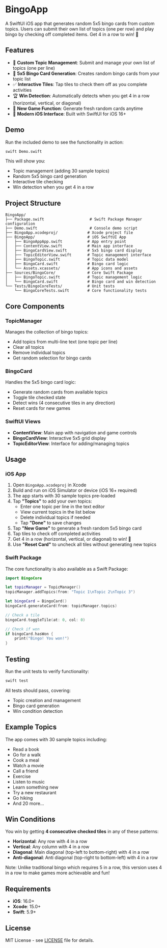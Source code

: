 # BingoApp

A SwiftUI iOS app that generates random 5x5 bingo cards from custom topics. Users can submit their own list of topics (one per row) and play bingo by checking off completed items. Get 4 in a row to win! 🎉

## Features

- 📝 **Custom Topic Management**: Submit and manage your own list of topics (one per line)
- 🎯 **5x5 Bingo Card Generation**: Creates random bingo cards from your topic list
- ✅ **Interactive Tiles**: Tap tiles to check them off as you complete activities
- 🏆 **Win Detection**: Automatically detects when you get 4 in a row (horizontal, vertical, or diagonal)
- 🔄 **New Game Function**: Generate fresh random cards anytime
- 📱 **Modern iOS Interface**: Built with SwiftUI for iOS 16+

## Demo

Run the included demo to see the functionality in action:

```bash
swift Demo.swift
```

This will show you:
- Topic management (adding 30 sample topics)
- Random 5x5 bingo card generation
- Interactive tile checking
- Win detection when you get 4 in a row

## Project Structure

```
BingoApp/
├── Package.swift                    # Swift Package Manager configuration
├── Demo.swift                       # Console demo script
├── BingoApp.xcodeproj/             # Xcode project file
├── BingoApp/                       # iOS SwiftUI App
│   ├── BingoAppApp.swift           # App entry point
│   ├── ContentView.swift           # Main app interface
│   ├── BingoCardView.swift         # 5x5 bingo card display
│   ├── TopicEditorView.swift       # Topic management interface
│   ├── BingoTopic.swift            # Topic data model
│   ├── BingoCard.swift             # Bingo card logic
│   └── Assets.xcassets/            # App icons and assets
├── Sources/BingoCore/              # Core Swift Package
│   ├── BingoTopic.swift            # Topic management logic
│   └── BingoCard.swift             # Bingo card and win detection
└── Tests/BingoCoreTests/           # Unit tests
    └── BingoCoreTests.swift        # Core functionality tests
```

## Core Components

### TopicManager
Manages the collection of bingo topics:
- Add topics from multi-line text (one topic per line)
- Clear all topics
- Remove individual topics
- Get random selection for bingo cards

### BingoCard
Handles the 5x5 bingo card logic:
- Generate random cards from available topics
- Toggle tile checked state
- Detect wins (4 consecutive tiles in any direction)
- Reset cards for new games

### SwiftUI Views
- **ContentView**: Main app with navigation and game controls
- **BingoCardView**: Interactive 5x5 grid display
- **TopicEditorView**: Interface for adding/managing topics

## Usage

### iOS App
1. Open `BingoApp.xcodeproj` in Xcode
2. Build and run on iOS Simulator or device (iOS 16+ required)
3. The app starts with 30 sample topics pre-loaded
4. Tap **"Topics"** to add your own topics:
   - Enter one topic per line in the text editor
   - View current topics in the list below
   - Delete individual topics if needed
   - Tap **"Done"** to save changes
5. Tap **"New Game"** to generate a fresh random 5x5 bingo card
6. Tap tiles to check off completed activities
7. Get 4 in a row (horizontal, vertical, or diagonal) to win! 🎉
8. Use **"Reset Card"** to uncheck all tiles without generating new topics

### Swift Package
The core functionality is also available as a Swift Package:

```swift
import BingoCore

let topicManager = TopicManager()
topicManager.addTopics(from: "Topic 1\nTopic 2\nTopic 3")

let bingoCard = BingoCard()
bingoCard.generateCard(from: topicManager.topics)

// Check a tile
bingoCard.toggleTile(at: 0, col: 0)

// Check if won
if bingoCard.hasWon {
    print("Bingo! You won!")
}
```

## Testing

Run the unit tests to verify functionality:

```bash
swift test
```

All tests should pass, covering:
- Topic creation and management
- Bingo card generation
- Win condition detection

## Example Topics

The app comes with 30 sample topics including:
- Read a book
- Go for a walk
- Cook a meal
- Watch a movie
- Call a friend
- Exercise
- Listen to music
- Learn something new
- Try a new restaurant
- Go hiking
- And 20 more...

## Win Conditions

You win by getting **4 consecutive checked tiles** in any of these patterns:
- **Horizontal**: Any row with 4 in a row
- **Vertical**: Any column with 4 in a row  
- **Diagonal**: Main diagonal (top-left to bottom-right) with 4 in a row
- **Anti-diagonal**: Anti diagonal (top-right to bottom-left) with 4 in a row

Note: Unlike traditional bingo which requires 5 in a row, this version uses 4 in a row to make games more achievable and fun!

## Requirements

- **iOS**: 16.0+
- **Xcode**: 15.0+
- **Swift**: 5.9+

## License

MIT License - see [LICENSE](LICENSE) file for details.